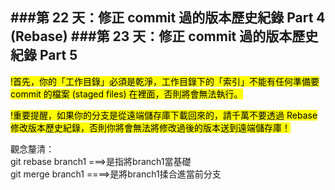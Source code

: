 ###第 22 天：修正 commit 過的版本歷史紀錄 Part 4 (Rebase)
###第 23 天：修正 commit 過的版本歷史紀錄 Part 5
-
<mark>!首先，你的「工作目錄」必須是乾淨，工作目錄下的「索引」不能有任何準備要 commit 的檔案 (staged files) 在裡面，否則將會無法執行。</mark>

<mark>!重要提醒，如果你的分支是從遠端儲存庫下載回來的，請千萬不要透過 Rebase 修改版本歷史紀錄，否則你將會無法將修改過後的版本送到遠端儲存庫！</mark>


觀念釐清：  
git rebase branch1  ===>是指將branch1當基礎  
git merge branch1 ====>是將branch1揉合進當前分支









